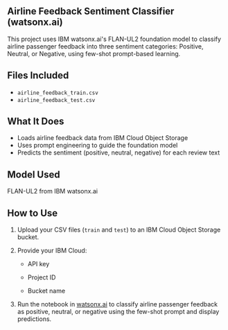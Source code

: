 ## Airline Feedback Sentiment Classifier (watsonx.ai)

This project uses IBM watsonx.ai's FLAN-UL2 foundation model to classify airline passenger feedback into three sentiment categories:
Positive, Neutral, or Negative, using few-shot prompt-based learning.

## Files Included
- `airline_feedback_train.csv`
- `airline_feedback_test.csv`

## What It Does
- Loads airline feedback data from IBM Cloud Object Storage
- Uses prompt engineering to guide the foundation model
- Predicts the sentiment (positive, neutral, negative) for each review text

## Model Used
FLAN-UL2 from IBM watsonx.ai

## How to Use

1. Upload your CSV files (`train` and `test`) to an IBM Cloud Object Storage bucket.

2. Provide your IBM Cloud:

   - API key
         
   - Project ID
         
   - Bucket name
         
3. Run the notebook in [watsonx.ai](https://dataplatform.cloud.ibm.com) to classify airline passenger feedback as positive, neutral, or negative using the few-shot prompt and display predictions.
